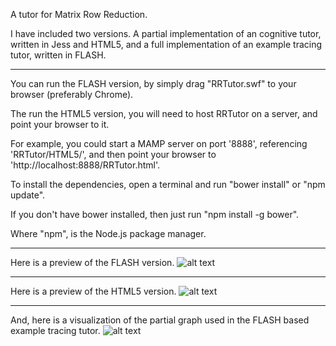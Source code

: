 A tutor for Matrix Row Reduction.

I have included two versions. A partial implementation of an cognitive tutor, written in Jess and HTML5, and a full implementation of an example tracing tutor, written in FLASH.

___

You can run the FLASH version, by simply drag "RRTutor.swf" to your browser (preferably Chrome).

The run the HTML5 version, you will need to host RRTutor on a server, and point your browser to it.

For example, you could start a MAMP server on port '8888', referencing 'RRTutor/HTML5/', and then point your browser to 'http://localhost:8888/RRTutor.html'.


To install the dependencies, open a terminal and run "bower install" or "npm update".

If you don't have bower installed, then just run "npm install -g bower".

Where "npm", is the Node.js package manager.


[flash]: https://github.com/jakeparker/raw/master/assets/RRTutor_Flash.png

[html]: https://github.com/jakeparker/raw/master/assets/RRTutor_HTML5.png

[graph]: https://github.com/jakeparker/raw/master/assets/graph.png

___

Here is a preview of the FLASH version.
![alt text][flash]
___

Here is a preview of the HTML5 version.
![alt text][html]
___

And, here is a visualization of the partial graph used in the FLASH based example tracing tutor.
![alt text][graph]
